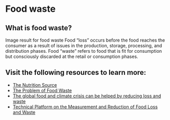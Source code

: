 # Food waste
## What is food waste?
Image result for food waste
Food “loss” occurs before the food reaches the consumer as a result of issues in the production, storage, processing, and distribution phases. Food “waste” refers to food that is fit for consumption but consciously discarded at the retail or consumption phases.

## Visit the following resources to learn more:

- [The Nutrition Source
](https://www.hsph.harvard.edu/nutritionsource/sustainability/food-waste/)
- [The Problem of Food Waste](https://foodprint.org/issues/the-problem-of-food-waste/)
- [The global food and climate crisis can be helped by reducing loss and waste](https://www.youtube.com/watch?v=9RA2btK2TIo)
- [Technical Platform on the Measurement and Reduction of Food Loss and Waste](https://www.fao.org/platform-food-loss-waste/flw-events/international-day-food-loss-and-waste/en)

